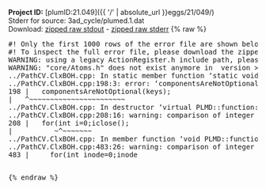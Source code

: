**Project ID:** [plumID:21.049]({{ '/' | absolute_url }}eggs/21/049/)  
Stderr for source:  3ad_cycle/plumed.1.dat   
Download: [zipped raw stdout](plumed.1.dat.plumed.stdout.txt.zip) - [zipped raw stderr](plumed.1.dat.plumed.stderr.txt.zip) 
{% raw %}
<pre>
#! Only the first 1000 rows of the error file are shown below
#! To inspect the full error file, please download the zipped raw stderr file above
WARNING: using a legacy ActionRegister.h include path, please use <<#include "core/ActionRegister.h">>
WARNING: "core/Atoms.h" does not exist anymore in  version >=2.10, you should change your code.
../PathCV.ClxBOH.cpp: In static member function ‘static void PLMD::function::PathCV::registerKeywords(PLMD::Keywords&)’:
../PathCV.ClxBOH.cpp:198:3: error: ‘componentsAreNotOptional’ was not declared in this scope
198 |   componentsAreNotOptional(keys);
|   ^~~~~~~~~~~~~~~~~~~~~~~~
../PathCV.ClxBOH.cpp: In destructor ‘virtual PLMD::function::PathCV::~PathCV()’:
../PathCV.ClxBOH.cpp:208:16: warning: comparison of integer expressions of different signedness: ‘int’ and ‘unsigned int’ [-Wsign-compare]
208 |   for(int i=0;i<mw_n_;++i){
|               ~^~~~~~
../PathCV.ClxBOH.cpp: In constructor ‘PLMD::function::PathCV::PathCV(const PLMD::ActionOptions&)’:
../PathCV.ClxBOH.cpp:236:16: warning: comparison of integer expressions of different signedness: ‘int’ and ‘unsigned int’ [-Wsign-compare]
236 |   for(int i=0;i<mw_n_;++i){
|               ~^~~~~~
../PathCV.ClxBOH.cpp:259:11: warning: comparison of integer expressions of different signedness: ‘int’ and ‘unsigned int’ [-Wsign-compare]
259 |       if(i==mw_id_) ifiles[i]->close();
|          ~^~~~~~~~
../PathCV.ClxBOH.cpp: In member function ‘void PLMD::function::PathCV::generatePath()’:
../PathCV.ClxBOH.cpp:483:26: warning: comparison of integer expressions of different signedness: ‘int’ and ‘unsigned int’ [-Wsign-compare]
483 |     for(int inode=0;inode<nnodes;inode++){
|                     ~~~~~^~~~~~~
../PathCV.ClxBOH.cpp: In member function ‘void PLMD::function::PathCV::readMultipleWalkers()’:
../PathCV.ClxBOH.cpp:941:16: warning: comparison of integer expressions of different signedness: ‘int’ and ‘unsigned int’ [-Wsign-compare]
941 |   for(int i=0;i<mw_n_;++i){
|               ~^~~~~~
../PathCV.ClxBOH.cpp:942:9: warning: comparison of integer expressions of different signedness: ‘int’ and ‘unsigned int’ [-Wsign-compare]
942 |     if(i==mw_id_) continue;
|        ~^~~~~~~~
../PathCV.ClxBOH.cpp:957:5: error: invalid use of incomplete type ‘class PLMD::Communicator’
957 |     comm.Barrier();
|     ^~~~
In file included from /home/runner/opt/include/plumed/function/../core/../tools/OFile.h:25,
from /home/runner/opt/include/plumed/function/../core/../tools/Log.h:25,
from /home/runner/opt/include/plumed/function/../core/Action.h:30,
from /home/runner/opt/include/plumed/function/../core/ActionWithValue.h:25,
from /home/runner/opt/include/plumed/function/Function.h:25,
from ../PathCV.ClxBOH.cpp:22:
/home/runner/opt/include/plumed/function/../core/../tools/FileBase.h:29:7: note: forward declaration of ‘class PLMD::Communicator’
29 | class Communicator;
|       ^~~~~~~~~~~~
../PathCV.ClxBOH.cpp:958:5: error: invalid use of incomplete type ‘class PLMD::Communicator’
958 |     multi_sim_comm.Barrier();
|     ^~~~~~~~~~~~~~
/home/runner/opt/include/plumed/function/../core/../tools/FileBase.h:29:7: note: forward declaration of ‘class PLMD::Communicator’
29 | class Communicator;
|       ^~~~~~~~~~~~
terminate called after throwing an instance of 'PLMD::Plumed::ExceptionError'
what():
(core/PlumedMain.cpp:1499) void PLMD::PlumedMain::load(const std::string&)
An error happened while executing command env PLUMED_ROOT='/home/runner/opt/lib/plumed' PLUMED_VERSION='2.10b' PLUMED_HTMLDIR='/home/runner/opt/share/doc/plumed' PLUMED_INCLUDEDIR='/home/runner/opt/include' PLUMED_PROGRAM_NAME='plumed' PLUMED_IS_INSTALLED='yes' "/home/runner/opt/lib/plumed"/scripts/mklib.sh -n -o ./../PathCV.2.10b.so ../PathCV.cpp

[fv-az2027-338:08306] *** Process received signal ***
[fv-az2027-338:08306] Signal: Aborted (6)
[fv-az2027-338:08306] Signal code:  (-6)
[fv-az2027-338:08306] [ 0] /lib/x86_64-linux-gnu/libc.so.6(+0x45330)[0x7f478e245330]
[fv-az2027-338:08306] [ 1] /lib/x86_64-linux-gnu/libc.so.6(pthread_kill+0x11c)[0x7f478e29eb2c]
[fv-az2027-338:08306] [ 2] /lib/x86_64-linux-gnu/libc.so.6(gsignal+0x1e)[0x7f478e24527e]
[fv-az2027-338:08306] [ 3] /lib/x86_64-linux-gnu/libc.so.6(abort+0xdf)[0x7f478e2288ff]
[fv-az2027-338:08306] [ 4] /lib/x86_64-linux-gnu/libstdc++.so.6(+0xa5ff5)[0x7f478e6a5ff5]
[fv-az2027-338:08306] [ 5] /lib/x86_64-linux-gnu/libstdc++.so.6(+0xbb0da)[0x7f478e6bb0da]
[fv-az2027-338:08306] [ 6] /lib/x86_64-linux-gnu/libstdc++.so.6(_ZSt10unexpectedv+0x0)[0x7f478e6a5a55]
[fv-az2027-338:08306] [ 7] /lib/x86_64-linux-gnu/libstdc++.so.6(+0xa5a6f)[0x7f478e6a5a6f]
[fv-az2027-338:08306] [ 8] plumed(+0x146dd)[0x559acca6b6dd]
[fv-az2027-338:08306] [ 9] /lib/x86_64-linux-gnu/libc.so.6(+0x2a1ca)[0x7f478e22a1ca]
[fv-az2027-338:08306] [10] /lib/x86_64-linux-gnu/libc.so.6(__libc_start_main+0x8b)[0x7f478e22a28b]
[fv-az2027-338:08306] [11] plumed(+0x15365)[0x559acca6c365]
[fv-az2027-338:08306] *** End of error message ***
</pre>
{% endraw %}
